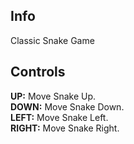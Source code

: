 ## Info
Classic Snake Game

## Controls
**UP:** Move Snake Up.<br />
**DOWN:** Move Snake Down.<br />
**LEFT:** Move Snake Left.<br />
**RIGHT:** Move Snake Right.
